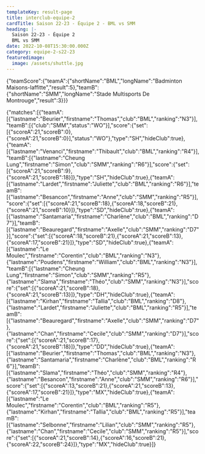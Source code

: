 ```yaml
---
templateKey: result-page
title: interclub-equipe-2
cardTitle: Saison 22-23 - Équipe 2 - BML vs SMM
heading: |-
  Saison 22-23 - Équipe 2
  BML vs SMM
date: 2022-10-08T15:30:00.000Z
category: equipe-2-s22-23
featuredimage:
  image: /assets/shuttle.jpg
---
```


<teamscoreboard>{"teamScore":{"teamA":{"shortName":"BML","longName":"Badminton Maisons-laffitte","result":5},"teamB":{"shortName":"SMM","longName":"Stade Multisports De Montrouge","result":3}}}</teamscoreboard>

<scoreboard>{"matches":[{"teamA":[{"lastname":"Beurier","firstname":"Thomas","club":"BML","ranking":"N3"}],"teamB":[{"club":"SMM","status":"WO"}],"score":{"set":[{"scoreA":21,"scoreB":0},{"scoreA":21,"scoreB":0}],"status":"WO"},"type":"SH","hideClub":true},{"teamA":[{"lastname":"Venanci","firstname":"Thibault","club":"BML","ranking":"R4"}],"teamB":[{"lastname":"Cheung Lung","firstname":"Simon","club":"SMM","ranking":"R6"}],"score":{"set":[{"scoreA":21,"scoreB":9},{"scoreA":21,"scoreB":18}]},"type":"SH","hideClub":true},{"teamA":[{"lastname":"Lardet","firstname":"Juliette","club":"BML","ranking":"R6"}],"teamB":[{"lastname":"Besancon","firstname":"Anne","club":"SMM","ranking":"R5"}],"score":{"set":[{"scoreA":21,"scoreB":18},{"scoreA":18,"scoreB":21},{"scoreA":21,"scoreB":10}]},"type":"SD","hideClub":true},{"teamA":[{"lastname":"Santamaria","firstname":"Charlène","club":"BML","ranking":"D7"}],"teamB":[{"lastname":"Beauregard","firstname":"Axelle","club":"SMM","ranking":"D7"}],"score":{"set":[{"scoreA":18,"scoreB":21},{"scoreA":21,"scoreB":13},{"scoreA":17,"scoreB":21}]},"type":"SD","hideClub":true},{"teamA":[{"lastname":"Le Moulec","firstname":"Corentin","club":"BML","ranking":"N3"},{"lastname":"Poudens","firstname":"William","club":"BML","ranking":"N3"}],"teamB":[{"lastname":"Cheung Lung","firstname":"Simon","club":"SMM","ranking":"R5"},{"lastname":"Slama","firstname":"Théo","club":"SMM","ranking":"N3"}],"score":{"set":[{"scoreA":21,"scoreB":18},{"scoreA":21,"scoreB":13}]},"type":"DH","hideClub":true},{"teamA":[{"lastname":"Kirhan","firstname":"Tallia","club":"BML","ranking":"D8"},{"lastname":"Lardet","firstname":"Juliette","club":"BML","ranking":"R5"}],"teamB":[{"lastname":"Beauregard","firstname":"Axelle","club":"SMM","ranking":"D7"},{"lastname":"Chan","firstname":"Cecile","club":"SMM","ranking":"D7"}],"score":{"set":[{"scoreA":21,"scoreB":17},{"scoreA":21,"scoreB":18}]},"type":"DD","hideClub":true},{"teamA":[{"lastname":"Beurier","firstname":"Thomas","club":"BML","ranking":"N3"},{"lastname":"Santamaria","firstname":"Charlène","club":"BML","ranking":"R6"}],"teamB":[{"lastname":"Slama","firstname":"Théo","club":"SMM","ranking":"R4"},{"lastname":"Besancon","firstname":"Anne","club":"SMM","ranking":"R6"}],"score":{"set":[{"scoreA":13,"scoreB":21},{"scoreA":21,"scoreB":13},{"scoreA":17,"scoreB":21}]},"type":"MX","hideClub":true},{"teamA":[{"lastname":"Le Moulec","firstname":"Corentin","club":"BML","ranking":"R5"},{"lastname":"Kirhan","firstname":"Tallia","club":"BML","ranking":"R5"}],"teamB":[{"lastname":"Selbonne","firstname":"Lilian","club":"SMM","ranking":"R5"},{"lastname":"Chan","firstname":"Cecile","club":"SMM","ranking":"R5"}],"score":{"set":[{"scoreA":21,"scoreB":14},{"scoreA":16,"scoreB":21},{"scoreA":22,"scoreB":24}]},"type":"MX","hideClub":true}]}</scoreboard>